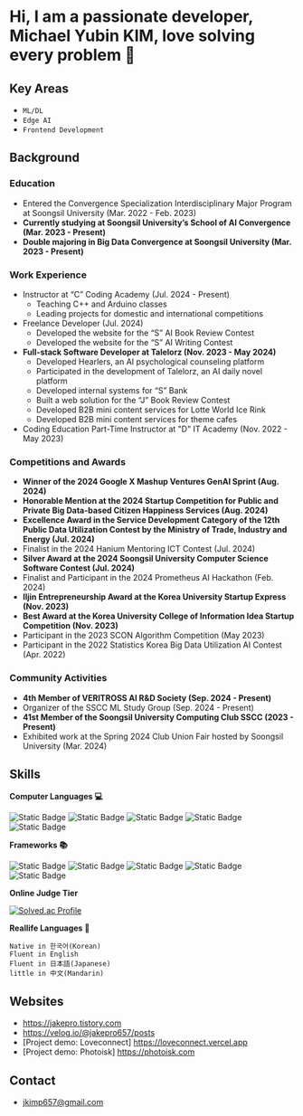 # Hi, I am a passionate developer, Michael Yubin KIM, love solving every problem 👋

## Key Areas

- `ML/DL`
- `Edge AI`
- `Frontend Development`

## Background

### Education

- Entered the Convergence Specialization Interdisciplinary Major Program at Soongsil University (Mar. 2022 - Feb. 2023)
- **Currently studying at Soongsil University’s School of AI Convergence (Mar. 2023 - Present)**
- **Double majoring in Big Data Convergence at Soongsil University (Mar. 2023 - Present)**

### Work Experience

- Instructor at “C” Coding Academy (Jul. 2024 - Present)
    - Teaching C++ and Arduino classes
    - Leading projects for domestic and international competitions
- Freelance Developer (Jul. 2024)
    - Developed the website for the “S” AI Book Review Contest
    - Developed the website for the “S” AI Writing Contest
- **Full-stack Software Developer at Talelorz (Nov. 2023 - May 2024)**
    - Developed Hearlers, an AI psychological counseling platform
    - Participated in the development of Talelorz, an AI daily novel platform
    - Developed internal systems for “S” Bank
    - Built a web solution for the “J” Book Review Contest
    - Developed B2B mini content services for Lotte World Ice Rink
    - Developed B2B mini content services for theme cafes
- Coding Education Part-Time Instructor at "D" IT Academy (Nov. 2022 - May 2023)

### Competitions and Awards

- **Winner of the 2024 Google X Mashup Ventures GenAI Sprint (Aug. 2024)**
- **Honorable Mention at the 2024 Startup Competition for Public and Private Big Data-based Citizen Happiness Services (Aug. 2024)**
- **Excellence Award in the Service Development Category of the 12th Public Data Utilization Contest by the Ministry of Trade, Industry and Energy (Jul. 2024)**
- Finalist in the 2024 Hanium Mentoring ICT Contest (Jul. 2024)
- **Silver Award at the 2024 Soongsil University Computer Science Software Contest (Jul. 2024)**
- Finalist and Participant in the 2024 Prometheus AI Hackathon (Feb. 2024)
- **Iljin Entrepreneurship Award at the Korea University Startup Express (Nov. 2023)**
- **Best Award at the Korea University College of Information Idea Startup Competition (Nov. 2023)**
- Participant in the 2023 SCON Algorithm Competition (May 2023)
- Participant in the 2022 Statistics Korea Big Data Utilization AI Contest (Apr. 2022)

### Community Activities

- **4th Member of VERITROSS AI R&D Society (Sep. 2024 - Present)**
- Organizer of the SSCC ML Study Group (Sep. 2024 - Present)
- **41st Member of the Soongsil University Computing Club SSCC (2023 - Present)**
- Exhibited work at the Spring 2024 Club Union Fair hosted by Soongsil University (Mar. 2024)

## Skills
**Computer Languages 💻**  
  
![Static Badge](https://img.shields.io/badge/html-E34F26?style=for-the-badge&logo=HTML5&logoColor=FFFFFF)
![Static Badge](https://img.shields.io/badge/CSS-%231572B6?style=for-the-badge&logo=CSS3&logoColor=FFFFFF)
![Static Badge](https://img.shields.io/badge/javascript-%23F7DF1E?style=for-the-badge&logo=javascript&logoColor=FFFFFF)
![Static Badge](https://img.shields.io/badge/typescript-%233178C6?style=for-the-badge&logo=typescript&logoColor=FFFFFF)
![Static Badge](https://img.shields.io/badge/python-%233776AB?style=for-the-badge&logo=python&logoColor=FFFFFF)

**Frameworks 📚**  
  
![Static Badge](https://img.shields.io/badge/next.js-000000?style=for-the-badge&logo=next.js)
![Static Badge](https://img.shields.io/badge/node.js-339933?style=for-the-badge&logo=node.js&logoColor=FFFFFF)
![Static Badge](https://img.shields.io/badge/express-000000?style=for-the-badge&logo=express&logoColor=FFFFFF)
![Static Badge](https://img.shields.io/badge/pytorch-%23EE4C2C?style=for-the-badge&logo=pytorch&logoColor=FFFFFF)
![Static Badge](https://img.shields.io/badge/tensorflow-%23FF6F00?style=for-the-badge&logo=tensorflow&logoColor=FFFFFF)

**Online Judge Tier**

[![Solved.ac Profile](http://mazassumnida.wtf/api/v2/generate_badge?boj=jakepro657)](https://solved.ac/jakepro657/)

**Reallife Languages 💬**
```
Native in 한국어(Korean)
Fluent in English
Fluent in 日本語(Japanese)
little in 中文(Mandarin)
```

## Websites
- https://jakepro.tistory.com
- https://velog.io/@jakepro657/posts
- [Project demo: Loveconnect] https://loveconnect.vercel.app
- [Project demo: Photoisk] https://photoisk.com

## Contact
- jkimp657@gmail.com

